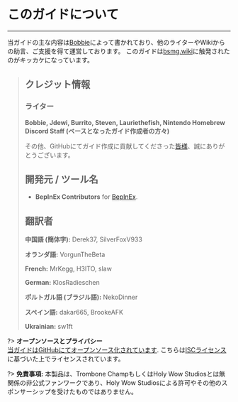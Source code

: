 # このガイドについて
---
当ガイドの主な内容は[Bobbie](https://twitter.com/VRBobbie)によって書かれており、他のライターやWikiからの助言、ご支援を得て運営しております。 このガイドは[bsmg.wiki](https://bsmg.wiki)に触発されたのがキッカケになっています。

> ## クレジット情報
> 
> ### ライター
> 
> **Bobbie, Jdewi, Burrito, Steven, Lauriethefish, Nintendo Homebrew Discord Staff (ベースとなったガイド作成者の方々)**
> 
> その他、GitHubにてガイド作成に貢献してくださった[皆様](https://github.com/tc-mods/TromboneChampModdingWiki/graphs/contributors)、誠にありがとうございます。
>
> ## 開発元 / ツール名
> 
> - **BepInEx Contributors** for [BepInEx](https://github.com/BepInEx/BepInEx).
>
> ## 翻訳者
> 
> **中国語 (簡体字):** Derek37, SilverFoxV933
> 
> **オランダ語:** VorgunTheBeta
> 
> **French:** MrKegg, H3ITO, slaw
> 
> **German:** KlosRadieschen
> 
> **ポルトガル語 (ブラジル語):** NekoDinner
> 
> **スペイン語:** dakar665, BrookeAFK
> 
> **Ukrainian:** sw1ft

?> **オープンソースとプライバシー**  
[当ガイドはGitHubにてオープンソース化されています](https://github.com/tc-mods/TromboneChampModdingWiki). こちらは[ISCライセンス](https://github.com/tc-mods/TromboneChampModdingWiki/blob/master/LICENSE.md)に基づいた上でライセンスされています。

?> **免責事項:** 本製品は、Trombone ChampもしくはHoly Wow Studiosとは無関係の非公式ファンワークであり、Holy Wow Studiosによる許可やその他のスポンサーシップを受けたものではありません。